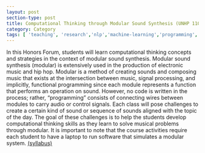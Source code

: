 ```yaml
---
layout: post
section-type: post
title: Computational Thinking through Modular Sound Synthesis (UNHP 1100)
category: Category
tags: [ 'teaching', 'research','nlp','machine-learning','programming','mofacts','datawhys','ldi' ]
---
```

In this Honors Forum, students will learn computational thinking concepts and strategies in the context of modular sound synthesis. Modular sound synthesis (modular) is extensively used in the production of electronic music and hip hop. Modular is a method of creating sounds and composing music that exists at the intersection between music, signal processing, and implicitly, functional programming since each module represents a function that performs an operation on sound. However, no code is written in the process; rather, “programming” consists of connecting wires between modules to carry audio or control signals. Each class will pose challenges to create a certain kind of sound or sequence of sounds aligned with the topic of the day. The goal of these challenges is to help the students develop computational thinking skills as they learn to solve musical problems through modular. It is important to note that the course activities require each student to have a laptop to run software that simulates a modular system. [(syllabus)](https://blogs.memphis.edu/aolney/files/2022/08/1100_syllabus.pdf)
